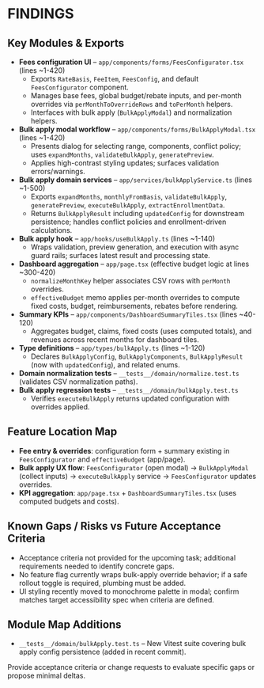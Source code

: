 # FINDINGS

## Key Modules & Exports
- **Fees configuration UI** – `app/components/forms/FeesConfigurator.tsx` (lines ~1-420)
  - Exports `RateBasis`, `FeeItem`, `FeesConfig`, and default `FeesConfigurator` component.
  - Manages base fees, global budget/rebate inputs, and per-month overrides via `perMonthToOverrideRows` and `toPerMonth` helpers.
  - Interfaces with bulk apply (`BulkApplyModal`) and normalization helpers.
- **Bulk apply modal workflow** – `app/components/forms/BulkApplyModal.tsx` (lines ~1-420)
  - Presents dialog for selecting range, components, conflict policy; uses `expandMonths`, `validateBulkApply`, `generatePreview`.
  - Applies high-contrast styling updates; surfaces validation errors/warnings.
- **Bulk apply domain services** – `app/services/bulkApplyService.ts` (lines ~1-500)
  - Exports `expandMonths`, `monthlyFromBasis`, `validateBulkApply`, `generatePreview`, `executeBulkApply`, `extractEnrollmentData`.
  - Returns `BulkApplyResult` including `updatedConfig` for downstream persistence; handles conflict policies and enrollment-driven calculations.
- **Bulk apply hook** – `app/hooks/useBulkApply.ts` (lines ~1-140)
  - Wraps validation, preview generation, and execution with async guard rails; surfaces latest result and processing state.
- **Dashboard aggregation** – `app/page.tsx` (effective budget logic at lines ~300-420)
  - `normalizeMonthKey` helper associates CSV rows with `perMonth` overrides.
  - `effectiveBudget` memo applies per-month overrides to compute fixed costs, budget, reimbursements, rebates before rendering.
- **Summary KPIs** – `app/components/DashboardSummaryTiles.tsx` (lines ~40-120)
  - Aggregates budget, claims, fixed costs (uses computed totals), and revenues across recent months for dashboard tiles.
- **Type definitions** – `app/types/bulkApply.ts` (lines ~1-120)
  - Declares `BulkApplyConfig`, `BulkApplyComponents`, `BulkApplyResult` (now with `updatedConfig`), and related enums.
- **Domain normalization tests** – `__tests__/domain/normalize.test.ts` (validates CSV normalization paths).
- **Bulk apply regression tests** – `__tests__/domain/bulkApply.test.ts`
  - Verifies `executeBulkApply` returns updated configuration with overrides applied.

## Feature Location Map
- **Fee entry & overrides**: configuration form + summary existing in `FeesConfigurator` and `effectiveBudget` (app/page).
- **Bulk apply UX flow**: `FeesConfigurator` (open modal) → `BulkApplyModal` (collect inputs) → `executeBulkApply` service → `FeesConfigurator` updates overrides.
- **KPI aggregation**: `app/page.tsx` + `DashboardSummaryTiles.tsx` (uses computed budgets and costs).

## Known Gaps / Risks vs Future Acceptance Criteria
- Acceptance criteria not provided for the upcoming task; additional requirements needed to identify concrete gaps.
- No feature flag currently wraps bulk-apply override behavior; if a safe rollout toggle is required, plumbing must be added.
- UI styling recently moved to monochrome palette in modal; confirm matches target accessibility spec when criteria are defined.

## Module Map Additions
- `__tests__/domain/bulkApply.test.ts` – New Vitest suite covering bulk apply config persistence (added in recent commit).

Provide acceptance criteria or change requests to evaluate specific gaps or propose minimal deltas.
